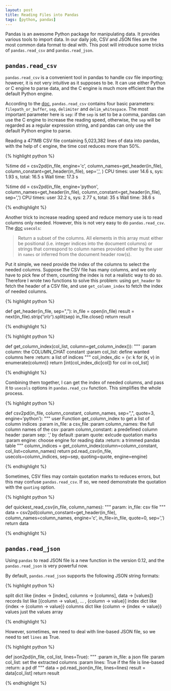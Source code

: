 ```yaml
---
layout: post
title: Reading Files into Pandas
tags: [python, pandas]
---
```


Pandas is an awesome Python package for manipulating data. It provides various tools to import data. In our daily job, CSV and JSON files are the most common data format to deal with. This post will introduce some tricks of `pandas.read_csv` and `pandas.read_json`.

## `pandas.read_csv`

`pandas.read_csv` is a convenient tool in pandas to handle csv file importing; however, it is not very intuitive as it supposes to be. It can use either Python or C engine to parse data, and the C engine is much more efficient than the default Python engine.

According to the [doc](http://pandas.pydata.org/pandas-docs/stable/io.html#basic), `pandas.read_csv` contains four basic parameters: `filepath_or_buffer`, `sep`, `delimiter` and `delim_whitespace`. The most important parameter here is `sep`: if the `sep` is set to be a comma, pandas can use the C engine to increase the reading speed, otherwise, the `sep` will be regarded as a regular expression string, and pandas can only use the default Python engine to parse.

Reading a 471MB CSV file containing 5,023,382 lines of data into pandas, with the help of `C` engine, the time cost reduces more than 50%.

{% highlight python %}

%time dd = csv2pd(in_file, engine='c', column_names=get_header(in_file), column_constant=get_header(in_file), sep=',', )
CPU times: user 14.6 s, sys: 1.93 s, total: 16.5 s
Wall time: 17.3 s

%time dd = csv2pd(in_file, engine='python', column_names=get_header(in_file), column_constant=get_header(in_file), sep=',')
CPU times: user 32.2 s, sys: 2.77 s, total: 35 s
Wall time: 38.6 s

{% endhighlight %}

Another trick to increase reading speed and reduce memory use  is to read columns only needed. However, this is not very easy to do `pandas.read_csv`. The [doc](http://pandas.pydata.org/pandas-docs/stable/io.html#column-and-index-locations-and-names) `usecols`:

>Return a subset of the columns. All elements in this array must either be positional (i.e. integer indices into the document columns) or strings that correspond to column names provided either by the user in `names` or inferred from the document header row(s).

Put it simple, we need provide the index of the columns to select the needed columns. Suppose the CSV file has many columns, and we only have to pick few of them, counting the index is not a realistic way to do so. Therefore I wrote two functions to solve this problem: using `get_header` to fetch the header of a CSV file, and use `get_column_index` to fetch the index of needed columns.

{% highlight python %}

def get_header(in_file, sep=","):
    in_file = open(in_file)
    result = next(in_file).strip('\n\r').split(sep)
    in_file.close()
    return result

{% endhighlight %}

{% highlight python %}

def get_column_index(col_list, column=get_column_index()):
    """
    :param column: the COLUMN_CHAT constant
    :param col_list: define wanted columns here
    :return: a list of indices
    """
    col_index_dic = {v: k for (k, v) in enumerate(column)}
    return [int(col_index_dic[col]) for col in col_list]

{% endhighlight %}

Combining them together, I can get the index of needed columns, and pass it to `usecols` options in `pandas.read_csv` function. This simplifies the whole process.

{% highlight python %}

def csv2pd(in_file, column_constant, column_names, sep=",", quote=3, engine='python'):
    """
    user Function get_column_index to get a list of column indices
    :param in_file: a csv_file
    :param column_names: the full column names of the csv
    :param column_constant: a predefined column header
    :param sep: ',' by default
    :param quote: exlcude quotation marks
    :param engine: choose engine for reading data
    :return: a trimmed pandas table
    """
    column_indices = get_column_index(column=column_constant, col_list=column_names)
    return pd.read_csv(in_file, usecols=column_indices, sep=sep, quoting=quote, engine=engine)

{% endhighlight %}

Sometimes, CSV files may contain quotation marks to reduces errors, but this may confuse `pandas.read_csv`. If so, we need demonstrate the quotation with the `quoting` option.


{% highlight python %}

def quickest_read_csv(in_file, column_names):
    """
    param: in_file: csv file
    """
    data = csv2pd(column_constant=get_header(in_file), column_names=column_names, engine='c',
                  in_file=in_file, quote=0, sep=',')
    return data

{% endhighlight %}

## `pandas.read_json`


Using `pandas` to read JSON file is a new function in the version 0.12, and the `pandas.read_json` is very powerful now.

By default, `pandas.read_json` supports the following JSON string formats:

{% highlight python %}

split	dict like {index -> [index], columns -> [columns], data -> [values]}
records	list like [{column -> value}, ... , {column -> value}]
index	dict like {index -> {column -> value}}
columns	dict like {column -> {index -> value}}
values	just the values array

{% endhighlight %}

However, sometimes, we need to deal with line-based JSON file, so we need to set `lines` as True.

{% highlight python %}

def json2pd(in_file, col_list, lines=True):
    """
    :param in_file: a json file
    :param col_list: set the extracted columns
    :param lines: True if the file is line-based
    :return: a pd df
    """
    data = pd.read_json(in_file, lines=lines)
    result = data[col_list]
    return result

{% endhighlight %}

